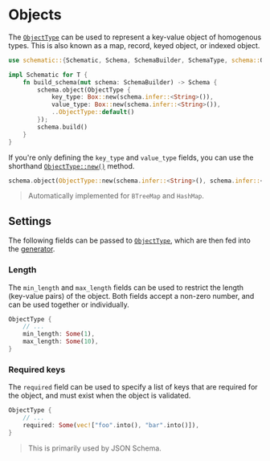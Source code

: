 # Objects

The [`ObjectType`][object] can be used to represent a key-value object of homogenous types. This is
also known as a map, record, keyed object, or indexed object.

```rust
use schematic::{Schematic, Schema, SchemaBuilder, SchemaType, schema::ObjectType};

impl Schematic for T {
	fn build_schema(mut schema: SchemaBuilder) -> Schema {
		schema.object(ObjectType {
			key_type: Box::new(schema.infer::<String>()),
			value_type: Box::new(schema.infer::<String>()),
			..ObjectType::default()
		});
		schema.build()
	}
}
```

If you're only defining the `key_type` and `value_type` fields, you can use the shorthand
[`ObjectType::new()`](https://docs.rs/schematic/latest/schematic/struct.ObjectType.html#method.new)
method.

```rust
schema.object(ObjectType::new(schema.infer::<String>(), schema.infer::<String>()));
```

> Automatically implemented for `BTreeMap` and `HashMap`.

## Settings

The following fields can be passed to [`ObjectType`][object], which are then fed into the
[generator](./generator/index.md).

### Length

The `min_length` and `max_length` fields can be used to restrict the length (key-value pairs) of the
object. Both fields accept a non-zero number, and can be used together or individually.

```rust
ObjectType {
	// ...
	min_length: Some(1),
	max_length: Some(10),
}
```

### Required keys

The `required` field can be used to specify a list of keys that are required for the object, and
must exist when the object is validated.

```rust
ObjectType {
	// ...
	required: Some(vec!["foo".into(), "bar".into()]),
}
```

> This is primarily used by JSON Schema.

[object]: https://docs.rs/schematic/latest/schematic/schema/struct.ObjectType.html
